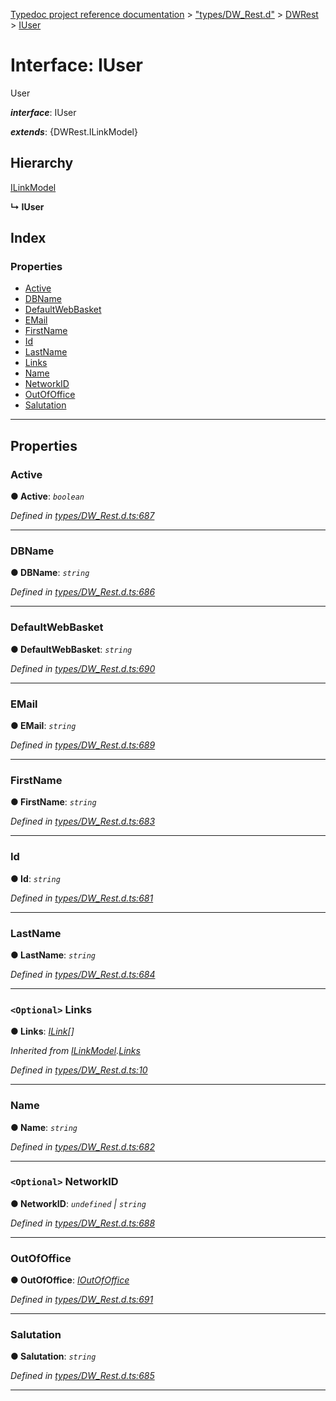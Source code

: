 [Typedoc project reference documentation](../README.md) > ["types/DW_Rest.d"](../modules/_types_dw_rest_d_.md) > [DWRest](../modules/_types_dw_rest_d_.dwrest.md) > [IUser](../interfaces/_types_dw_rest_d_.dwrest.iuser.md)

# Interface: IUser

User

*__interface__*: IUser

*__extends__*: {DWRest.ILinkModel}

## Hierarchy

 [ILinkModel](_types_dw_rest_d_.dwrest.ilinkmodel.md)

**↳ IUser**

## Index

### Properties

* [Active](_types_dw_rest_d_.dwrest.iuser.md#active)
* [DBName](_types_dw_rest_d_.dwrest.iuser.md#dbname)
* [DefaultWebBasket](_types_dw_rest_d_.dwrest.iuser.md#defaultwebbasket)
* [EMail](_types_dw_rest_d_.dwrest.iuser.md#email)
* [FirstName](_types_dw_rest_d_.dwrest.iuser.md#firstname)
* [Id](_types_dw_rest_d_.dwrest.iuser.md#id)
* [LastName](_types_dw_rest_d_.dwrest.iuser.md#lastname)
* [Links](_types_dw_rest_d_.dwrest.iuser.md#links)
* [Name](_types_dw_rest_d_.dwrest.iuser.md#name)
* [NetworkID](_types_dw_rest_d_.dwrest.iuser.md#networkid)
* [OutOfOffice](_types_dw_rest_d_.dwrest.iuser.md#outofoffice)
* [Salutation](_types_dw_rest_d_.dwrest.iuser.md#salutation)

---

## Properties

<a id="active"></a>

###  Active

**● Active**: *`boolean`*

*Defined in [types/DW_Rest.d.ts:687](https://github.com/DocuWare/REST-Sample-TS/blob/0222c3e/src/types/DW_Rest.d.ts#L687)*

___
<a id="dbname"></a>

###  DBName

**● DBName**: *`string`*

*Defined in [types/DW_Rest.d.ts:686](https://github.com/DocuWare/REST-Sample-TS/blob/0222c3e/src/types/DW_Rest.d.ts#L686)*

___
<a id="defaultwebbasket"></a>

###  DefaultWebBasket

**● DefaultWebBasket**: *`string`*

*Defined in [types/DW_Rest.d.ts:690](https://github.com/DocuWare/REST-Sample-TS/blob/0222c3e/src/types/DW_Rest.d.ts#L690)*

___
<a id="email"></a>

###  EMail

**● EMail**: *`string`*

*Defined in [types/DW_Rest.d.ts:689](https://github.com/DocuWare/REST-Sample-TS/blob/0222c3e/src/types/DW_Rest.d.ts#L689)*

___
<a id="firstname"></a>

###  FirstName

**● FirstName**: *`string`*

*Defined in [types/DW_Rest.d.ts:683](https://github.com/DocuWare/REST-Sample-TS/blob/0222c3e/src/types/DW_Rest.d.ts#L683)*

___
<a id="id"></a>

###  Id

**● Id**: *`string`*

*Defined in [types/DW_Rest.d.ts:681](https://github.com/DocuWare/REST-Sample-TS/blob/0222c3e/src/types/DW_Rest.d.ts#L681)*

___
<a id="lastname"></a>

###  LastName

**● LastName**: *`string`*

*Defined in [types/DW_Rest.d.ts:684](https://github.com/DocuWare/REST-Sample-TS/blob/0222c3e/src/types/DW_Rest.d.ts#L684)*

___
<a id="links"></a>

### `<Optional>` Links

**● Links**: *[ILink](_types_dw_rest_d_.dwrest.ilink.md)[]*

*Inherited from [ILinkModel](_types_dw_rest_d_.dwrest.ilinkmodel.md).[Links](_types_dw_rest_d_.dwrest.ilinkmodel.md#links)*

*Defined in [types/DW_Rest.d.ts:10](https://github.com/DocuWare/REST-Sample-TS/blob/0222c3e/src/types/DW_Rest.d.ts#L10)*

___
<a id="name"></a>

###  Name

**● Name**: *`string`*

*Defined in [types/DW_Rest.d.ts:682](https://github.com/DocuWare/REST-Sample-TS/blob/0222c3e/src/types/DW_Rest.d.ts#L682)*

___
<a id="networkid"></a>

### `<Optional>` NetworkID

**● NetworkID**: *`undefined` \| `string`*

*Defined in [types/DW_Rest.d.ts:688](https://github.com/DocuWare/REST-Sample-TS/blob/0222c3e/src/types/DW_Rest.d.ts#L688)*

___
<a id="outofoffice"></a>

###  OutOfOffice

**● OutOfOffice**: *[IOutOfOffice](_types_dw_rest_d_.dwrest.ioutofoffice.md)*

*Defined in [types/DW_Rest.d.ts:691](https://github.com/DocuWare/REST-Sample-TS/blob/0222c3e/src/types/DW_Rest.d.ts#L691)*

___
<a id="salutation"></a>

###  Salutation

**● Salutation**: *`string`*

*Defined in [types/DW_Rest.d.ts:685](https://github.com/DocuWare/REST-Sample-TS/blob/0222c3e/src/types/DW_Rest.d.ts#L685)*

___

